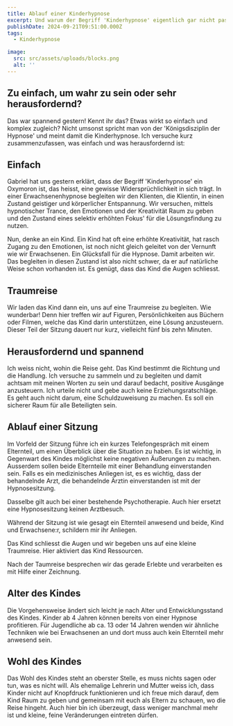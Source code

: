 ```yaml
---
title: Ablauf einer Kinderhypnose
excerpt: Und warum der Begriff 'Kinderhypnose' eigentlich gar nicht passt.
publishDate: 2024-09-21T09:51:00.000Z
tags:
  - Kinderhypnose

image:
  src: src/assets/uploads/blocks.png
  alt: ''
---
```


## Zu einfach, um wahr zu sein oder sehr herausfordernd?

Das war spannend gestern! Kennt ihr das? Etwas wirkt so einfach und komplex zugleich? Nicht umsonst spricht man von der 'Königsdisziplin der Hypnose' und meint damit die Kinderhypnose. Ich versuche kurz zusammenzufassen, was einfach und was herausfordernd ist:

## Einfach

Gabriel hat uns gestern erklärt, dass der Begriff 'Kinderhypnose' ein Oxymoron ist, das heisst, eine gewisse Widersprüchlichkeit in sich trägt. In einer Erwachsenenhypnose begleiten wir den Klienten, die Klientin, in einen Zustand geistiger und körperlicher Entspannung. Wir versuchen, mittels hypnotischer Trance, den Emotionen und der Kreativität Raum zu geben und den Zustand eines selektiv erhöhten Fokus' für die Lösungsfindung zu nutzen.

Nun, denke an ein Kind. Ein Kind hat oft eine erhöhte Kreativität, hat rasch Zugang zu den Emotionen, ist noch nicht gleich geleitet von der Vernunft wie wir Erwachsenen. Ein Glücksfall für die Hypnose. Damit arbeiten wir. Das begleiten in diesen Zustand ist also nicht schwer, da er auf natürliche Weise schon vorhanden ist. Es genügt, dass das Kind die Augen schliesst.

## Traumreise

Wir laden das Kind dann ein, uns auf eine Traumreise zu begleiten. Wie wunderbar! Denn hier treffen wir auf Figuren, Persönlichkeiten aus Büchern oder Filmen, welche das Kind darin unterstützen, eine Lösung anzusteuern. Dieser Teil der Sitzung dauert nur kurz, vielleicht fünf bis zehn Minuten.

## Herausfordernd und spannend

Ich weiss nicht, wohin die Reise geht. Das Kind bestimmt die Richtung und die Handlung. Ich versuche zu sammeln und zu begleiten und damit achtsam mit meinen Worten zu sein und darauf bedacht, positive Ausgänge anzusteuern. Ich urteile nicht und gebe auch keine Erziehungsratschläge. Es geht auch nicht darum, eine Schuldzuweisung zu machen. Es soll ein sicherer Raum für alle Beteiligten sein.

## Ablauf einer Sitzung

Im Vorfeld der Sitzung führe ich ein kurzes Telefongespräch mit einem Elternteil, um einen Überblick über die Situation zu haben. Es ist wichtig, in Gegenwart des Kindes möglichst keine negativen Äußerungen zu machen. Ausserdem sollen beide Elternteile mit einer Behandlung einverstanden sein. Falls es ein medizinisches Anliegen ist, es es wichtig, dass der behandelnde Arzt, die behandelnde Ärztin einverstanden ist mit der Hypnosesitzung.

Dasselbe gilt auch bei einer bestehende Psychotherapie. Auch hier ersetzt eine Hypnosesitzung keinen Arztbesuch.

Während der Sitzung ist wie gesagt ein Elternteil anwesend und beide, Kind und Erwachsene:r, schildern mir ihr Anliegen.

Das Kind schliesst die Augen und wir begeben uns auf eine kleine Traumreise. Hier aktiviert das Kind Ressourcen.

Nach der Taumreise besprechen wir das gerade Erlebte und verarbeiten es mit Hilfe einer Zeichnung.

## Alter des Kindes

Die Vorgehensweise ändert sich leicht je nach Alter und Entwicklungsstand des Kindes. Kinder ab 4 Jahren können bereits von einer Hypnose profitieren. Für Jugendliche ab ca. 13 oder 14 Jahren wenden wir ähnliche Techniken wie bei Erwachsenen an und dort muss auch kein Elternteil mehr anwesend sein.

## Wohl des Kindes

Das Wohl des Kindes steht an oberster Stelle, es muss nichts sagen oder tun, was es nicht will. Als ehemalige Lehrerin und Mutter weiss ich, dass Kinder nicht auf Knopfdruck funktionieren und ich freue mich darauf, dem Kind Raum zu geben und gemeinsam mit euch als Eltern zu schauen, wo die Reise hingeht. Auch hier bin ich überzeugt, dass weniger manchmal mehr ist und kleine, feine Veränderungen eintreten dürfen.
